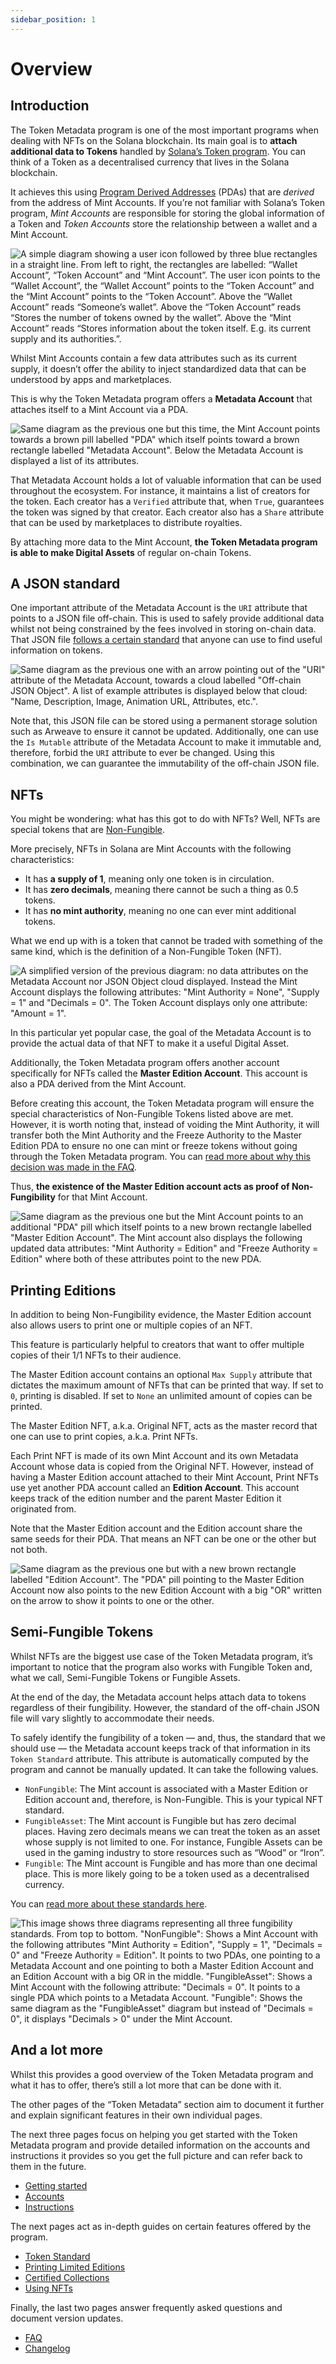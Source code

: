 ```yaml
---
sidebar_position: 1
---
```


# Overview

## Introduction

The Token Metadata program is one of the most important programs when dealing with NFTs on the Solana blockchain. Its main goal is to **attach additional data to Tokens** handled by [Solana’s Token program](https://spl.solana.com/token). You can think of a Token as a decentralised currency that lives in the Solana blockchain.

It achieves this using [Program Derived Addresses](https://docs.solana.com/developing/programming-model/calling-between-programs#program-derived-addresses) (PDAs) that are _derived_ from the address of Mint Accounts. If you’re not familiar with Solana’s Token program, _Mint Accounts_ are responsible for storing the global information of a Token and _Token Accounts_ store the relationship between a wallet and a Mint Account.

![A simple diagram showing a user icon followed by three blue rectangles in a straight line. From left to right, the rectangles are labelled: “Wallet Account”, “Token Account” and “Mint Account”. The user icon points to the “Wallet Account”, the “Wallet Account” points to the “Token Account” and the “Mint Account” points to the “Token Account”. Above the “Wallet Account” reads “Someone’s wallet”. Above the “Token Account” reads “Stores the number of tokens owned by the wallet”. Above the “Mint Account” reads “Stores information about the token itself. E.g. its current supply and its authorities.”.](./assets/Token-Metadata-Overview-1.png)

Whilst Mint Accounts contain a few data attributes such as its current supply, it doesn’t offer the ability to inject standardized data that can be understood by apps and marketplaces.

This is why the Token Metadata program offers a **Metadata Account** that attaches itself to a Mint Account via a PDA.

![Same diagram as the previous one but this time, the Mint Account points towards a brown pill labelled "PDA" which itself points toward a brown rectangle labelled "Metadata Account". Below the Metadata Account is displayed a list of its attributes.](./assets/Token-Metadata-Overview-2.png)

That Metadata Account holds a lot of valuable information that can be used throughout the ecosystem. For instance, it maintains a list of creators for the token. Each creator has a `Verified` attribute that, when `True`, guarantees the token was signed by that creator. Each creator also has a `Share` attribute that can be used by marketplaces to distribute royalties.

By attaching more data to the Mint Account, **the Token Metadata program is able to make Digital Assets** of regular on-chain Tokens.

## A JSON standard

One important attribute of the Metadata Account is the `URI` attribute that points to a JSON file off-chain. This is used to safely provide additional data whilst not being constrained by the fees involved in storing on-chain data. That JSON file [follows a certain standard](./token-standard) that anyone can use to find useful information on tokens.

![Same diagram as the previous one with an arrow pointing out of the "URI" attribute of the Metadata Account, towards a cloud labelled "Off-chain JSON Object". A list of example attributes is displayed below that cloud: "Name, Description, Image, Animation URL, Attributes, etc.".](./assets/Token-Metadata-Overview-3.png)

Note that, this JSON file can be stored using a permanent storage solution such as Arweave to ensure it cannot be updated. Additionally, one can use the `Is Mutable` attribute of the Metadata Account to make it immutable and, therefore, forbid the `URI` attribute to ever be changed. Using this combination, we can guarantee the immutability of the off-chain JSON file.

## NFTs

You might be wondering: what has this got to do with NFTs? Well, NFTs are special tokens that are [Non-Fungible](TODO).

More precisely, NFTs in Solana are Mint Accounts with the following characteristics:

- It has **a supply of 1**, meaning only one token is in circulation.
- It has **zero decimals**, meaning there cannot be such a thing as 0.5 tokens.
- It has **no mint authority**, meaning no one can ever mint additional tokens.

What we end up with is a token that cannot be traded with something of the same kind, which is the definition of a Non-Fungible Token (NFT).

![A simplified version of the previous diagram: no data attributes on the Metadata Account nor JSON Object cloud displayed. Instead the Mint Account displays the following attributes: "Mint Authority = None", "Supply = 1" and "Decimals = 0". The Token Account displays only one attribute: "Amount = 1".](./assets/Token-Metadata-Overview-4.png)

In this particular yet popular case, the goal of the Metadata Account is to provide the actual data of that NFT to make it a useful Digital Asset.

Additionally, the Token Metadata program offers another account specifically for NFTs called the **Master Edition Account**. This account is also a PDA derived from the Mint Account.

Before creating this account, the Token Metadata program will ensure the special characteristics of Non-Fungible Tokens listed above are met. However, it is worth noting that, instead of voiding the Mint Authority, it will transfer both the Mint Authority and the Freeze Authority to the Master Edition PDA to ensure no one can mint or freeze tokens without going through the Token Metadata program. You can [read more about why this decision was made in the FAQ](./faq#TODO).

Thus, **the existence of the Master Edition account acts as proof of Non-Fungibility** for that Mint Account.

![Same diagram as the previous one but the Mint Account points to an additional "PDA" pill which itself points to a new brown rectangle labelled "Master Edition Account". The Mint account also displays the following updated data attributes: "Mint Authority = Edition" and "Freeze Authority = Edition" where both of these attributes point to the new PDA.](./assets/Token-Metadata-Overview-5.png)

## Printing Editions

In addition to being Non-Fungibility evidence, the Master Edition account also allows users to print one or multiple copies of an NFT.

This feature is particularly helpful to creators that want to offer multiple copies of their 1/1 NFTs to their audience.

The Master Edition account contains an optional `Max Supply` attribute that dictates the maximum amount of NFTs that can be printed that way. If set to `0`, printing is disabled. If set to `None` an unlimited amount of copies can be printed.

The Master Edition NFT, a.k.a. Original NFT, acts as the master record that one can use to print copies, a.k.a. Print NFTs.

Each Print NFT is made of its own Mint Account and its own Metadata Account whose data is copied from the Original NFT. However, instead of having a Master Edition account attached to their Mint Account, Print NFTs use yet another PDA account called an **Edition Account**. This account keeps track of the edition number and the parent Master Edition it originated from.

Note that the Master Edition account and the Edition account share the same seeds for their PDA. That means an NFT can be one or the other but not both.

![Same diagram as the previous one but with a new brown rectangle labelled "Edition Account". The "PDA" pill pointing to the Master Edition Account now also points to the new Edition Account with a big "OR" written on the arrow to show it points to one or the other.](./assets/Token-Metadata-Overview-6.png)

## Semi-Fungible Tokens

Whilst NFTs are the biggest use case of the Token Metadata program, it’s important to notice that the program also works with Fungible Token and, what we call, Semi-Fungible Tokens or Fungible Assets.

At the end of the day, the Metadata account helps attach data to tokens regardless of their fungibility. However, the standard of the off-chain JSON file will vary slightly to accommodate their needs.

To safely identify the fungibility of a token — and, thus, the standard that we should use — the Metadata account keeps track of that information in its `Token Standard` attribute. This attribute is automatically computed by the program and cannot be manually updated. It can take the following values.

- `NonFungible`: The Mint account is associated with a Master Edition or Edition account and, therefore, is Non-Fungible. This is your typical NFT standard.
- `FungibleAsset`: The Mint account is Fungible but has zero decimal places. Having zero decimals means we can treat the token as an asset whose supply is not limited to one. For instance, Fungible Assets can be used in the gaming industry to store resources such as “Wood” or “Iron”.
- `Fungible`: The Mint account is Fungible and has more than one decimal place. This is more likely going to be a token used as a decentralised currency.

You can [read more about these standards here](./token-standard).

![This image shows three diagrams representing all three fungibility standards. From top to bottom. "NonFungible": Shows a Mint Account with the following attributes "Mint Authority = Edition", "Supply = 1", "Decimals = 0" and "Freeze Authority = Edition". It points to two PDAs, one pointing to a Metadata Account and one pointing to both a Master Edition Account and an Edition Account with a big OR in the middle. "FungibleAsset": Shows a Mint Account with the following attribute: "Decimals = 0". It points to a single PDA which points to a Metadata Account. "Fungible": Shows the same diagram as the "FungibleAsset" diagram but instead of "Decimals = 0", it displays "Decimals > 0" under the Mint Account.](./assets/Token-Metadata-Overview-7.png)

## And a lot more

Whilst this provides a good overview of the Token Metadata program and what it has to offer, there’s still a lot more that can be done with it.

The other pages of the “Token Metadata” section aim to document it further and explain significant features in their own individual pages.

The next three pages focus on helping you get started with the Token Metadata program and provide detailed information on the accounts and instructions it provides so you get the full picture and can refer back to them in the future.

- [Getting started](./getting-started)
- [Accounts](./accounts)
- [Instructions](./instructions)

The next pages act as in-depth guides on certain features offered by the program.

- [Token Standard](./token-standard)
- [Printing Limited Editions](./printing-editions)
- [Certified Collections](./certified-collections)
- [Using NFTs](./using-nfts)

Finally, the last two pages answer frequently asked questions and document version updates.

- [FAQ](./faq)
- [Changelog](./changelog)
